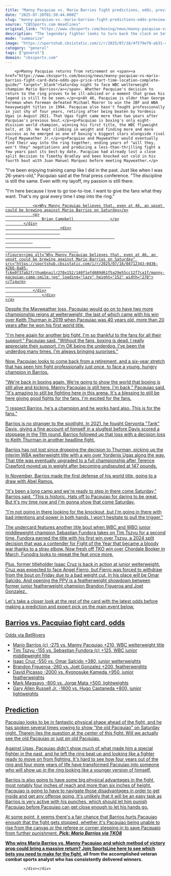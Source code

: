 ```yaml
---
title: "Manny Pacquiao vs. Mario Barrios fight predictions, odds, preview, undercard, expert picks, start time"
date: "2025-07-20T01:30:44.000Z"
slug: "manny-pacquiao-vs.-mario-barrios-fight-predictions-odds-preview-undercard-expert-picks-start-time"
source: "CBSSports.com Headlines"
original_link: "https://www.cbssports.com/boxing/news/manny-pacquiao-vs-mario-barrios-fight-predictions-odds-preview-undercard-expert-picks-start-time/"
description: "The legendary fighter looks to turn back the clock on Saturday night in Las Vegas"
mode: "summarize"
image: "https://sportshub.cbsistatic.com/i/r/2025/07/18/4f579e79-ab31-41e8-959b-a73b37ffd83e/thumbnail/1200x675/95870c0deaee1ce6e57ad8f5d23644e3/pacquiao-barrios-final-presser.jpg"
category: "general"
tags: ["general"]
domain: "cbssports.com"
---
```

<div id="readability-page-1" class="page"><div>
        
        
                            
                
        <p>Manny Pacquiao returns from retirement on <span><a href="https://www.cbssports.com/boxing/news/manny-pacquiao-vs-mario-barrios-fight-card-date-odds-ppv-price-start-time-location-complete-guide/" target="_blank">Saturday night to face WBC welterweight champion Mario Barrios</a></span>. Whether Pacquiao's decision to return to the ring proves to be ill-advised or a moment that grows his legend is still to be seen.</p><p>At 46, Pacquiao is older than George Foreman when Foreman defeated Michael Moorer to win the IBF and WBA heavyweight titles in 1994. Pacquiao also hasn't fought professionally in just shy of four years, retiring after being beaten by Yordenis Ugas in August 2021. That Ugas fight came more than two years after Pacquiao's previous bout.</p><p>Pacquiao is boxing's only eight-division world champion, winning his first title, the WBC flyweight belt, at 19. He kept climbing in weight and finding more and more success as he emerged as one of boxing's biggest stars alongside rival Floyd Mayweather Jr.</p><p>Pacquiao and Mayweather would eventually find their way into the ring together, ending years of "will they, won't they" negotiations and producing a less-than-thrilling fight a few years past its best-by date. Pacquiao had already lost a close split decision to Timothy Bradley and been knocked out cold in his fourth bout with Juan Manuel Marquez before meeting Mayweather.</p>
        

<p>"I've been enjoying training camp like I did in the past. Just like when I was 26-years-old," Pacquiao said at the final press conference. "The discipline is still the same. Even with my layoff, my passion is still there.</p><p>"I'm here because I love to go toe-to-toe. I want to give the fans what they want. That's my goal every time I step into the ring."</p><a href="https://www.cbssports.com/boxing/news/why-manny-pacquiao-believes-that-even-at-46-an-upset-could-be-brewing-against-mario-barrios-on-saturday/" target="_blank">
        <div>
            <div>
                
                <p>Why Manny Pacquiao believes that, even at 46, an upset could be brewing against Mario Barrios on Saturday</p>
                <p>
                    Brian Campbell                </p>
            </div>
                            <div>
                            
                                                    
                
                        
                                    
    <figure><img alt="Why Manny Pacquiao believes that, even at 46, an upset could be brewing against Mario Barrios on Saturday" src="https://sportshub.cbsistatic.com/i/r/2025/07/16/04712343-0d36-4266-8a85-fc6e0f37ab2f/thumbnail/270x152/140f1efd689d61f5a29e55cc12f7ca1f/manny-pacquiao-camp-smile.jpg" loading="lazy" height="152" width="270"></figure>
                        
                </div>
                    </div>
    </a>
<p>Despite the Mayweather loss, Pacquiao would go on to have two more championship reigns at welterweight, the last of which came with his win over Keith Thurman in 2019 when Pacquiao was 40 years old, more than 20 years after he won his first world title.</p>
        

<p>"I'm here again for another big fight. I'm so thankful to the fans for all their support," Pacquiao said. "Without the fans, boxing is dead. I really appreciate their support. I'm OK being the underdog. I've been the underdog many times. I'm always bringing surprises."</p><p>Now, Pacquiao looks to come back from a retirement, and a six-year stretch that has seen him fight professionally just once, to face a young, hungry champion in Barrios.</p><p>"We're back in boxing again. We're going to show the world that boxing is still alive and kicking. Manny Pacquiao is still here. I'm back," Pacquiao said. "It's amazing to still be fighting here in this arena. It's a blessing to still be here giving good fights for the fans. I'm excited for the fans.</p>
        

<p>"I respect Barrios, he's a champion and he works hard also. This is for the fans."</p><p>Barrios is no stranger to the spotlight. In 2021, he fought Gervonta "Tank" Davis, giving a fine account of himself in a slugfest before Davis scored a stoppage in the 11th round. Barrios followed up that loss with a decision loss to Keith Thurman in another headline fight.</p><p>Barrios has not lost since dropping the decision to Thurman, picking up the interim WBA welterweight title with a win over Yordenis Ugas along the way. That title was eventually upgraded to a full championship after Terence Crawford moved up in weight after becoming undisputed at 147 pounds.</p>
        

<p>In November, Barrios made the first defense of his world title, going to a draw with Abel Ramos.</p><p>"It's been a long camp and we're ready to step in there come Saturday," Barrios said. "This is historic. Hats off to Pacquiao for daring to be great. But it's my time now and I'm gonna show that come Saturday.</p><p>"I'm not going in there looking for the knockout, but I'm going in there with bad intentions and power in both hands. I won't hesitate to pull the trigger."</p>
        

<p>The undercard features another title bout when WBC and WBO junior middleweight champion Sebastian Fundora takes on Tim Tszyu for a second time. Fundora earned the title with his first win over Tszyu, a 2024 split decision that was a contender for Fight of the Year that became a bloody war thanks to a stray elbow. Now fresh off TKO win over Chordale Booker in March, Funodra looks to repeat the feat once more.</p><p>Plus, former titleholder Isaac Cruz is back in action at junior welterweight. Cruz was expected to face Angel Fierro, but Fierro was forced to withdraw from the bout on Friday due to a bad weight cut. In his place will be Omar Salcido. And opening the PPV is a featherweight showdown between former junior featherweight champion Brandon Figueroa and Joet Gonzalez.&nbsp;</p><p>Let's take a closer look at the rest of the card with the latest odds before making a prediction and expert pick on the main event below.</p>
        

<h2>Barrios vs. Pacquiao fight card, odds</h2><p>Odds via BetRivers</p><ul><li>Mario Barrios (c) -275 vs. Manny Pacquiao +210, WBC welterweight title</li><li>Tim Tszyu -155 vs. Sebastian Fundora (c) +125, WBC junior middleweight title</li><li>Isaac Cruz -550 vs. Omar Salcido +380, junior welterweights</li><li>Brandon Figueroa -260 vs. Joet Gonzalez +200, featherweights</li><li>David Picasso -2000 vs. Kyonosuke Kameda +950, junior featherweights</li><li>Mark Magsayo -800 vs. Jorge Mata +500, lightweights</li><li>Gary Allen Russell Jr. -1600 vs. Hugo Castaneda +800, junior lightweights</li></ul><h2>Prediction</h2><p>Pacquiao looks to be in fantastic physical shape ahead of the fight, and he has spoken several times vowing to show "the old Pacquiao" on Saturday night. Therein lies the question at the center of this fight: Will we actually see the old Pacquiao or just <em>an</em>&nbsp;old Pacquiao.</p><p>Against Ugas, Pacquiao didn't show much of what made him a special fighter in the past, and he left the ring beat up and looking like a fighter ready to move on from fighting. It's hard to see how four years out of the ring and four more years of life have transformed Pacquiao into someone who will show up in the ring looking like a younger version of himself.</p><p>Barrios is also going to have some big physical advantages in the fight, most notably four inches of reach and more than six inches of height. Pacquiao is going to have to navigate those disadvantages in order to get inside and get any offense going. It's unlikely that it will be an easy task as Barrios is very active with his punches, which should let him punish Pacquiao before Pacquiao can get close enough to let his hands go.</p>
        

<p>At some point, it seems there's a fair chance that Barrios hurts Pacquiao enough that the fight gets stopped, whether it's Pacquiao being unable to rise from the canvas or the referee or corner stepping in to save Pacquaio from further punishment. <strong><em>Pick: Mario Barrios via TKO8</em></strong></p><p><strong>Who wins Mario Barrios vs. Manny Pacquiao</strong>&nbsp;<strong>and which method of victory prop could bring a massive return?&nbsp;<a href="https://www.sportsline.com/insiders/manny-pacquiao-vs-mario-barrios-accomplished-boxing-analyst-reveals-selections-for-july-19-welterweight-title-fight/#ttag=071825_agg_cbssports_picks_boxing_other_JoshNagel_MarioBarriosMannyPacquiao" target="_blank">Join SportsLine here to see which bets you need to make for the fight</a>, all from the accomplished veteran combat sports analyst who has consistently delivered winners.</strong></p>


        
            </div></div>